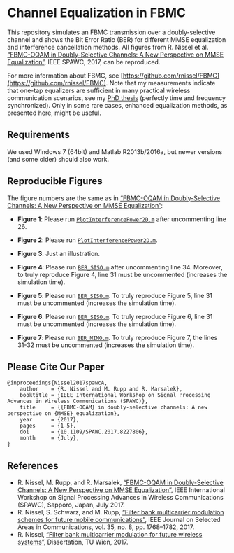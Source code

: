 # Channel Equalization in FBMC


This repository simulates an FBMC transmission over a doubly-selective channel and shows the Bit Error Ratio (BER) for different MMSE equalization and interference cancellation methods. 
All figures from R. Nissel et al. [“FBMC-OQAM in Doubly-Selective Channels:
A New Perspective on MMSE Equalization”](https://publik.tuwien.ac.at/files/publik_259771.pdf), IEEE SPAWC, 2017, can be reproduced. 

For more information about FBMC, see [https://github.com/rnissel/FBMC](https://github.com/rnissel/FBMC). Note that my measurements indicate that one-tap equalizers are sufficient in many practical wireless communication scenarios, see my [PhD thesis](http://publik.tuwien.ac.at/files/publik_265168.pdf)  (perfectly time and frequency synchronized). Only in some rare cases, enhanced equalization methods, as presented here, might be useful.


## Requirements
We used Windows 7 (64bit) and Matlab R2013b/2016a, but newer versions (and some older) should also work.

## Reproducible Figures
The figure numbers are the same as in  [“FBMC-OQAM in Doubly-Selective Channels:
A New Perspective on MMSE Equalization”](https://publik.tuwien.ac.at/files/publik_259771.pdf):

* **Figure  1**: 
Please run [`PlotInterferencePower2D.m`](PlotInterferencePower2D.m) after uncommenting line 26.

* **Figure  2**: 
Please run [`PlotInterferencePower2D.m`](PlotInterferencePower2D.m).

* **Figure  3**: 
Just an illustration.


* **Figure  4**: 
Please run [`BER_SISO.m`](BER_SISO.m) after uncommenting line 34. Moreover, to truly reproduce Figure 4, line 31 must be uncommented (increases the simulation time). 

* **Figure  5**: 
Please run [`BER_SISO.m`](BER_SISO.m). To truly reproduce Figure 5, line 31 must be uncommented (increases the simulation time).

* **Figure  6**: 
Please run [`BER_SISO.m`](BER_SISO.m). To truly reproduce Figure 6, line 31 must be uncommented (increases the simulation time).


* **Figure  7**: 
Please run [`BER_MIMO.m`](BER_SISO.m). To truly reproduce Figure 7, the lines 31-32 must be uncommented (increases the simulation time).



## Please Cite Our Paper

    @inproceedings{Nissel2017spawcA,
		author    = {R. Nissel and M. Rupp and R. Marsalek},
		booktitle = {IEEE International Workshop on Signal Processing Advances in Wireless Communications (SPAWC)},
		title     = {{FBMC-OQAM} in doubly-selective channels: A new perspective on {MMSE} equalization},
		year 	  = {2017},
		pages 	  = {1-5}, 
		doi 	  = {10.1109/SPAWC.2017.8227806},
		month 	  = {July},
	}


## References
- R. Nissel, M. Rupp, and R. Marsalek, [“FBMC-OQAM in Doubly-Selective Channels:
A New Perspective on MMSE Equalization”](https://publik.tuwien.ac.at/files/publik_260162.pdf), IEEE International Workshop on Signal Processing Advances in Wireless Communications (SPAWC), Sapporo, Japan, July 2017.
- R. Nissel, S. Schwarz, and M. Rupp, [“Filter bank multicarrier modulation schemes for future mobile communications”](https://publik.tuwien.ac.at/files/publik_260162.pdf), IEEE Journal on Selected Areas in Communications, vol. 35, no. 8, pp. 1768–1782, 2017.
- R. Nissel, [“Filter bank multicarrier modulation for future wireless systems”](http://publik.tuwien.ac.at/files/publik_265168.pdf), Dissertation, TU Wien, 2017.



